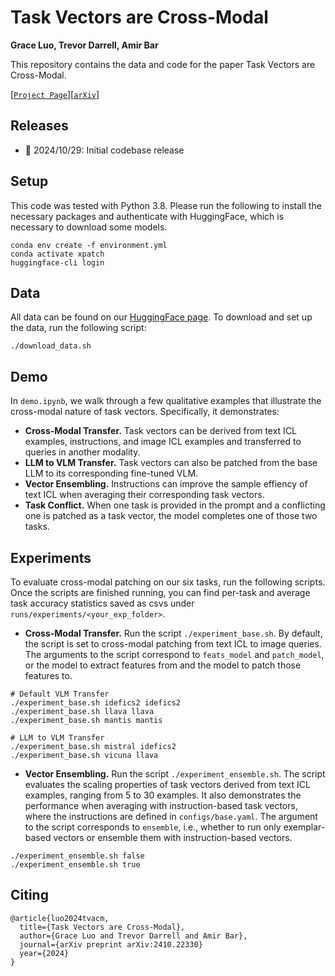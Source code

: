 # Task Vectors are Cross-Modal
**Grace Luo, Trevor Darrell, Amir Bar**

This repository contains the data and code for the paper Task Vectors are Cross-Modal.

[[`Project Page`](https://task-vectors-are-cross-modal.github.io)][[`arXiv`](https://arxiv.org/abs/2410.22330)]

## Releases
- 🚀 2024/10/29: Initial codebase release

## Setup
This code was tested with Python 3.8. Please run the following to install the necessary packages and authenticate with HuggingFace, which is necessary to download some models.
```
conda env create -f environment.yml
conda activate xpatch
huggingface-cli login
```

## Data
All data can be found on our [HuggingFace page](https://huggingface.co/datasets/g-luo/task_vectors_are_cross_modal/tree/main). To download and set up the data, run the following script:
```
./download_data.sh
```

## Demo
In `demo.ipynb`, we walk through a few qualitative examples that illustrate the cross-modal nature of task vectors. Specifically, it demonstrates:

- **Cross-Modal Transfer.** Task vectors can be derived from text ICL examples, instructions, and image ICL examples and transferred to queries in another modality.
- **LLM to VLM Transfer.** Task vectors can also be patched from the base LLM to its corresponding fine-tuned VLM.
- **Vector Ensembling.** Instructions can improve the sample effiency of text ICL when averaging their corresponding task vectors.
- **Task Conflict.** When one task is provided in the prompt and a conflicting one is patched as a task vector, the model completes one of those two tasks.

## Experiments
To evaluate cross-modal patching on our six tasks, run the following scripts. Once the scripts are finished running, you can find per-task and average task accuracy statistics saved as csvs under `runs/experiments/<your_exp_folder>`.

- **Cross-Modal Transfer.** Run the script `./experiment_base.sh`. By default, the script is set to cross-modal patching from text ICL to image queries. The arguments to the script correspond to `feats_model` and `patch_model`, or the model to extract features from and the model to patch those features to.

```
# Default VLM Transfer
./experiment_base.sh idefics2 idefics2
./experiment_base.sh llava llava
./experiment_base.sh mantis mantis

# LLM to VLM Transfer
./experiment_base.sh mistral idefics2
./experiment_base.sh vicuna llava
```

- **Vector Ensembling.** Run the script `./experiment_ensemble.sh`. The script evaluates the scaling properties of task vectors derived from text ICL examples, ranging from 5 to 30 examples. It also demonstrates the performance when averaging with instruction-based task vectors, where the instructions are defined in `configs/base.yaml`. The argument to the script corresponds to `ensemble`, i.e., whether to run only exemplar-based vectors or ensemble them with instruction-based vectors.

```
./experiment_ensemble.sh false
./experiment_ensemble.sh true
```

## Citing
```
@article{luo2024tvacm,
  title={Task Vectors are Cross-Modal}, 
  author={Grace Luo and Trevor Darrell and Amir Bar},
  journal={arXiv preprint arXiv:2410.22330}
  year={2024}
}
```